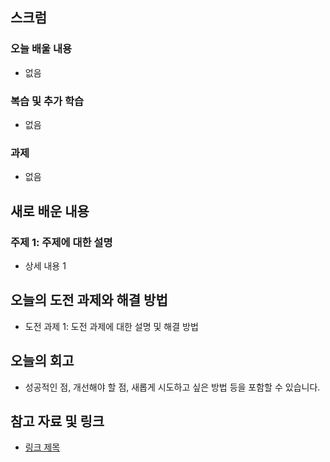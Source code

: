 ## 스크럼

### 오늘 배울 내용

- 없음

### 복습 및 추가 학습

- 없음

### 과제

- 없음

## 새로 배운 내용

### 주제 1: 주제에 대한 설명

- 상세 내용 1

## 오늘의 도전 과제와 해결 방법

- 도전 과제 1: 도전 과제에 대한 설명 및 해결 방법

## 오늘의 회고

- 성공적인 점, 개선해야 할 점, 새롭게 시도하고 싶은 방법 등을 포함할 수 있습니다.

## 참고 자료 및 링크

- [링크 제목](URL)

